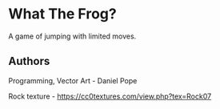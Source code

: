 What The Frog?
==============

A game of jumping with limited moves.


Authors
-------

Programming, Vector Art - Daniel Pope

Rock texture - https://cc0textures.com/view.php?tex=Rock07
